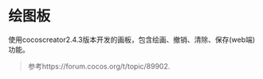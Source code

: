 # 绘图板
使用cocoscreator2.4.3版本开发的画板，包含绘画、撤销、清除、保存(web端)功能。 

> 参考https://forum.cocos.org/t/topic/89902.

